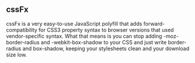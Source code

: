 cssFx
------

cssFx is a very easy-to-use JavaScript polyfill that adds forward-compatibility for CSS3 property syntax to browser versions that used vendor-specific syntax. What that means is you can stop adding -moz-border-radius and -webkit-box-shadow to your CSS and just write border-radius and box-shadow, keeping your stylesheets clean and your download size low.

